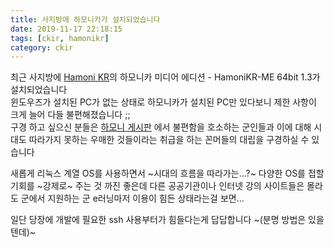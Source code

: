 ```yaml
---
title: 사지방에 하모니카가 설치되었습니다
date: 2019-11-17 22:18:15
tags: [ckir, hamonikr]
category: ckir
---
```

  
최근 사지방에 [Hamoni KR](https://hamonikr.org/)의 하모니카 미디어 에디션 - HamoniKR-ME 64bit 1.3가 설치되었습니다  
윈도우즈가 설치된 PC가 없는 상태로 하모니카가 설치된 PC만 있다보니 제한 사항이 크게 늘어 다들 불편해졌습니다 ;;  
구경 하고 싶으신 분들은 [하모니 게시판](https://hamonikr.org/index.php?mid=hamoni_board) 에서 불편함을 호소하는 군인들과 이에 대해 시대도 따라가지 못하는 우매한 것들이라는 취급을 하는 꼰머들의 대립을 구경하실 수 있습니다  
  
새롭게 리눅스 계열 OS를 사용하면서 ~시대의 흐름을 따라가는...?~ 다양한 OS를 접할 기회를 ~강제로~ 주는 것 까진 좋은데
다른 공공기관이나 인터넷 강의 사이트들은 몰라도 군에서 지원하는 군 e러닝마저 이용이 힘든 상태라는걸 보면...  
  
일단 당장에 개발에 필요한 ssh 사용부터가 힘들다는게 답답합니다  ~(분명 방법은 있을텐데)~
